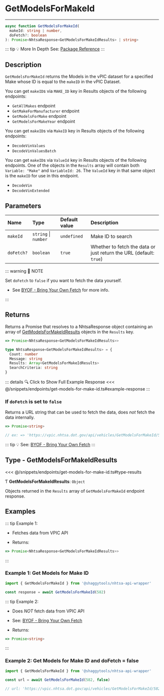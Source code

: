 # GetModelsForMakeId

---

```typescript
async function GetModelsForMakeId(
  makeId: string | number,
  doFetch?: boolean
): Promise<NhtsaResponse<GetModelsForMakeIdResults> | string>
```

::: tip :bulb: More In Depth
See: [Package Reference](../../../typedoc/api/endpoints/GetModelsForMakeId)
:::

## Description

`GetModelsForMakeId` returns the Models in the vPIC dataset for a specified Make whose ID is
equal to the `makeID` in the vPIC Dataset.

You can get `makeID`s via `MAKE_ID` key in Results objects of the following endpoints:

- `GetAllMakes` endpoint
- `GetMakeForManufacturer` endpoint
- `GetModelsForMake` endpoint
- `GetModelsForMakeYear` endpoint

You can get `makeID`s via `MakeID` key in Results objects of the following endpoints:

- `DecodeVinValues`
- `DecodeVinValuesBatch`

You can get `makeID`s via `ValueId` key in Results objects of the following endpoints.
One of the objects in the `Results` array will contain both `Variable: "Make"` and
`VariableId: 26`. The `ValueId` key in that same object is the `makeID` for use in this
endpoint.

- `DecodeVin`
- `DecodeVinExtended`

## Parameters

| Name       | Type                 | Default value | Description                                                        |
| :--------- | :------------------- | :------------ | :----------------------------------------------------------------- |
| `makeId`   | `string` \| `number` | `undefined`   | Make ID to search                                                  |
| `doFetch?` | `boolean`            | `true`        | Whether to fetch the data or just return the URL (default: `true`) |

::: warning 📝 NOTE

Set `doFetch` to `false` if you want to fetch the data yourself.

- See [BYOF - Bring Your Own Fetch](../../bring-your-own-fetch.md#option-1-set-dofetch-to-false)
  for more info.

:::

## Returns

Returns a Promise that resolves to a NhtsaResponse object containing an array of
[GetModelsForMakeIdResults](#type-getmodelsformakeidresults) objects in the
`Results` key.

```typescript
=> Promise<NhtsaResponse<GetModelsForMakeIdResults>>
```

```typescript
type NhtsaResponse<GetModelsForMakeIdResults> = {
  Count: number
  Message: string
  Results: Array<GetModelsForMakeIdResults>
  SearchCriteria: string
}
```

::: details :mag: Click to Show Full Example Response
<<< @/snippets/endpoints/get-models-for-make-id.ts#example-response
:::

### If `doFetch` is set to `false`

Returns a URL string that can be used to fetch the data, does _not_ fetch the data internally.

```typescript
=> Promise<string>

// ex: => 'https://vpic.nhtsa.dot.gov/api/vehicles/GetModelsForMakeId/582?format=json'
```

::: tip :bulb: See: [BYOF - Bring Your Own Fetch](../../bring-your-own-fetch.md#option-1-set-dofetch-to-false)
:::

## Type - GetModelsForMakeIdResults

<<< @/snippets/endpoints/get-models-for-make-id.ts#type-results

Ƭ **GetModelsForMakeIdResults**: `Object`

Objects returned in the `Results` array of `GetModelsForMakeId` endpoint response.

## Examples

::: tip Example 1:

- Fetches data from VPIC API

- Returns:

```typescript
=> Promise<NhtsaResponse<GetModelsForMakeIdResults>>
```

:::

### Example 1: Get Models for Make ID

```ts
import { GetModelsForMakeId } from '@shaggytools/nhtsa-api-wrapper'

const response = await GetModelsForMakeId(582)
```

::: tip Example 2:

- Does _NOT_ fetch data from VPIC API

- See: [BYOF - Bring Your Own Fetch](../../bring-your-own-fetch.md#option-1-set-dofetch-to-false)

- Returns:

```typescript
=> Promise<string>
```

:::

### Example 2: Get Models for Make ID and doFetch = false

```ts
import { GetModelsForMakeId } from '@shaggytools/nhtsa-api-wrapper'

const url = await GetModelsForMakeId(582, false)

// url: 'https://vpic.nhtsa.dot.gov/api/vehicles/GetModelsForMakeId/582?format=json'
```
